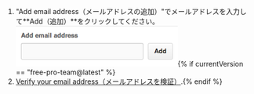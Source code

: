 1. "Add email address（メールアドレスの追加）"でメールアドレスを入力して**Add（追加）**をクリックしてください。 ![Email addition button](/assets/images/help/settings/add-email-address.png){% if currentVersion == "free-pro-team@latest" %}
2. [Verify your email address（メールアドレスを検証）](/articles/verifying-your-email-address).{% endif %}
